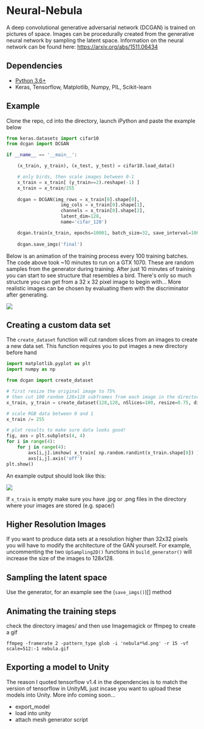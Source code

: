 # Neural-Nebula
A deep convolutional generative adversarial network (DCGAN) is trained on pictures of space. Images can be procedurally created from the generative neural network by sampling the latent space. Information on the neural network can be found here: https://arxiv.org/abs/1511.06434

## Dependencies
- [Python 3.6+](https://www.anaconda.com/distribution/)
- Keras, Tensorflow, Matplotlib, Numpy, PIL, Scikit-learn

## Example
Clone the repo, cd into the directory, launch iPython and paste the example below 
```python 
from keras.datasets import cifar10
from dcgan import DCGAN

if __name__ == '__main__':

    (x_train, y_train), (x_test, y_test) = cifar10.load_data()

    # only birds, then scale images between 0-1
    x_train = x_train[ (y_train==2).reshape(-1) ] 
    x_train = x_train/255
    
    dcgan = DCGAN(img_rows = x_train[0].shape[0],
                    img_cols = x_train[0].shape[1],
                    channels = x_train[0].shape[2], 
                    latent_dim=128,
                    name='cifar_128')

    dcgan.train(x_train, epochs=10001, batch_size=32, save_interval=100)
    
    dcgan.save_imgs('final') 
```
Below is an animation of the training process every 100 training batches. The code above took ~10 minutes to run on a GTX 1070. These are random samples from the generator during training. After just 10 minutes of training you can start to see structure that resembles a bird. There's only so much structure you can get from a 32 x 32 pixel image to begin with... More realistic images can be chosen by evaluating them with the discriminator after generating. 

![](https://github.com/pearsonkyle/Neural-Nebula/blob/master/images/cifar_bird.gif)

## Creating a custom data set
The  `create_dataset` function will cut random slices from an images to create a new data set. This function requires you to put images a new directory before hand
```python
import matplotlib.pyplot as plt
import numpy as np

from dcgan import create_dataset 

# first resize the original image to 75% 
# then cut 100 random 128x128 subframes from each image in the directory 
x_train, y_train = create_dataset(128,128, nSlices=100, resize=0.75, directory='space/')

# scale RGB data between 0 and 1
x_train /= 255 

# plot results to make sure data looks good!
fig, axs = plt.subplots(4, 4)
for i in range(4):
    for j in range(4):
        axs[i,j].imshow( x_train[ np.random.randint(x_train.shape[0]) ] )
        axs[i,j].axis('off')
plt.show()
```
An example output should look like this: 

![](https://github.com/pearsonkyle/Neural-Nebula/blob/master/images/nebula_training_sample.png)

If `x_train` is empty make sure you have .jpg or .png files in the directory where your images are stored (e.g. space/) 


## Higher Resolution Images 
If you want to produce data sets at a resolution higher than 32x32 pixels you will have to modify the architecture of the GAN yourself. For example, uncommenting the two `UpSampling2D()` functions in `build_generator()` will increase the size of the images to 128x128.

## Sampling the latent space
Use the generator, for an example see the (`save_imgs()`)[] method

## Animating the training steps
check the directory images/ and then use Imagemagick or ffmpeg to create a gif 

`ffmpeg -framerate 2 -pattern_type glob -i 'nebula*%d.png' -r 15 -vf scale=512:-1 nebula.gif`

## Exporting a model to Unity
The reason I quoted tensorflow v1.4 in the dependencies is to match the version of tensorflow in UnityML just incase you want to upload these models into Unity. More info coming soon...
- export_model
- load into unity
- attach mesh generator script 

